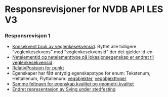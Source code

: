 # Responsrevisjoner for NVDB API LES V3

### Responsrevisjon 1

* [Konsekvent bruk av veglenkesekvensid](https://github.com/nvdb-vegdata/nvdb-api-client/commit/3765e42a30728fb4efc023c2f72472a046ec20a2#diff-b5f334c16ceccbb3987030524a0e828cR95). Byttet alle tidligere "veglenkesekvens" med "veglenkesekvensid" der det gjelder id-en
* [Netelementid og netelementtype på lokasjonsegenskap er endret til veglenkesekvensid](https://github.com/nvdb-vegdata/nvdb-api-client/commit/3765e42a30728fb4efc023c2f72472a046ec20a2#diff-c8692b87f0a2cf670ba98f95c457a46aR123)
* [RelativPosisjon for punkt](https://github.com/nvdb-vegdata/nvdb-api-client/commit/bb4ecee0d488d8cc5f945521a7b1abc45c790709#diff-eab00036a45a9bd9e5ae0f6ef8892c77R22)
* Egenskaper har fått entydig egenskapstype for enum: Tekstenum, Heltallenum, Flyttallenum: [vegobjekter](https://github.com/nvdb-vegdata/nvdb-api-client/commit/60f0225bfd11c6e1887519f8b35d60b91e2f6e8d#diff-5411560551c353f26c91708d93e16413R19), [vegobjekttyper](https://github.com/nvdb-vegdata/nvdb-api-client/commit/df988953cf19d42ec69d45ff19c0f6f98340b6a8)
* [Samme feltnavn for egenskap.kvalitet og geometri.kvalitet](https://github.com/nvdb-vegdata/nvdb-api-client/commit/6330a7f9a05864831d12619a96220187f850ee42#diff-6f9ed187bf7b5d1c57ca059ef52bc580R65)
* [Endret representasjon av Sving under stedfesting](https://github.com/nvdb-vegdata/nvdb-api-client/compare/d327b3617a5ed456cb0e26434fa4b67eb7fa22fb...e6efd1f4224b9847cb383dc440881921bdc0cfb0#diff-968a6ef945827879a8ff8aa78c06a7d9R1)
